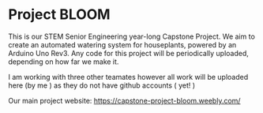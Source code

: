 # Project BLOOM
This is our STEM Senior Engineering year-long Capstone Project. We aim to create an automated watering system for houseplants, powered by an Arduino Uno Rev3. Any code for this project will be periodically uploaded, depending on how far we make it. 

I am working with three other teamates however all work will be uploaded here (by me ) as they do not have github accounts ( yet! ) 

Our main project website: https://capstone-project-bloom.weebly.com/ 
